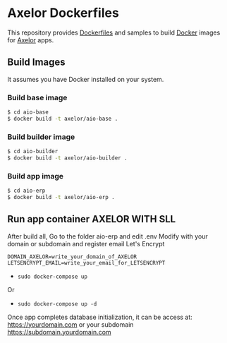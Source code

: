 # Axelor Dockerfiles

This repository provides [Dockerfiles](https://docs.docker.com/engine/reference/builder/) and samples to build [Docker](https://www.docker.com/what-docker) images for [Axelor](https://axelor.com) apps.

## Build Images

It assumes you have Docker installed on your system.

### Build base image

```sh
$ cd aio-base
$ docker build -t axelor/aio-base .
```

### Build builder image

```sh
$ cd aio-builder
$ docker build -t axelor/aio-builder .
```

### Build app image

```sh
$ cd aio-erp
$ docker build -t axelor/aio-erp .
```

## Run app container AXELOR WITH SLL

After build all, Go to the folder aio-erp and edit .env
Modify with your domain or subdomain and register email Let's Encrypt
```
DOMAIN_AXELOR=write_your_domain_of_AXELOR
LETSENCRYPT_EMAIL=write_your_email_for_LETSENCRYPT
```
* `sudo docker-compose up`

Or

* `sudo docker-compose up -d`

Once app completes database initialization, it can be access at: https://yourdomain.com or your subdomain https://subdomain.yourdomain.com

